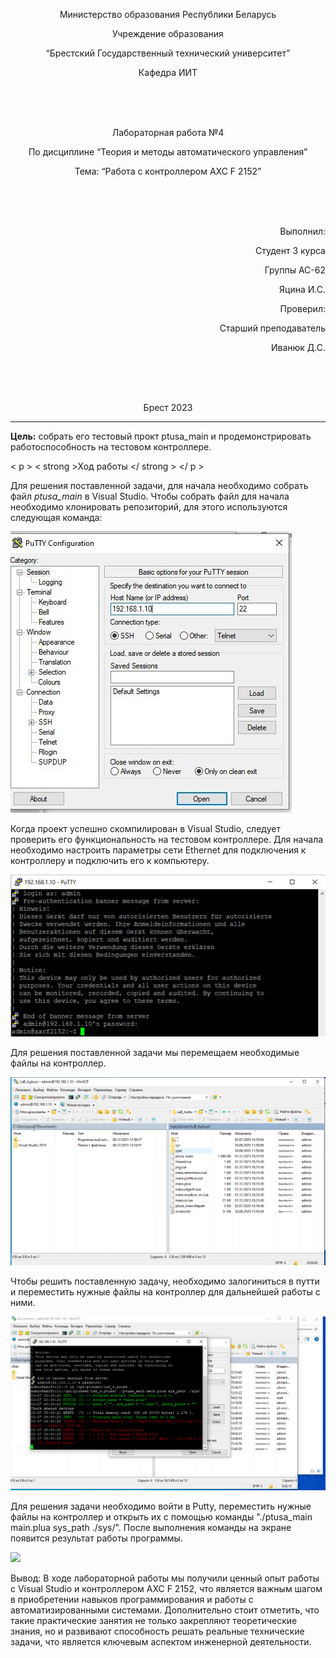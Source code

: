 <p align="center"> Министерство образования Республики Беларусь</p>
<p align="center">Учреждение образования</p>
<p align="center">“Брестский Государственный технический университет”</p>
<p align="center">Кафедра ИИТ</p>
<br><br><br>
<p align="center">Лабораторная работа №4</p>
<p align="center">По дисциплине “Теория и методы автоматического управления”</p>
<p align="center">Тема: “Работа с контроллером AXC F 2152”</p>
<br><br><br>
<p align="right">Выполнил:</p>
<p align="right">Студент 3 курса</p>
<p align="right">Группы АС-62</p>
<p align="right">Яцина  И.С.</p>
<p align="right">Проверил:</p>
<p align="right">Старший преподаватель</p>
<p align="right">Иванюк Д.С.</p>
<br><br><br>
<p align="center">Брест 2023</p>

---

<p> <strong>Цель:</strong> собрать его тестовый прокт ptusa_main и продемонстрировать работоспособность на тестовом контроллере.</p>

< p > < strong >Ход работы </ strong > </ p >
<p>Для решения поставленной задачи, для начала необходимо собрать файл <em>ptusa_main</em> в Visual Studio. Чтобы собрать файл для начала необходимо клонировать репозиторий, для этого используются следующая команда:</p>

![ ](../images/3.jpg )



Когда проект успешно скомпилирован в Visual Studio, следует проверить его функциональность на тестовом контроллере. Для начала необходимо настроить параметры сети Ethernet для подключения к контроллеру и подключить его к компьютеру.



![](../images/5.jpg)




Для решения поставленной задачи мы перемещаем необходимые файлы на контроллер.


![ ]( ../images/2.png )



Чтобы решить поставленную задачу, необходимо залогиниться в путти и переместить нужные файлы на контроллер для дальнейшей работы с ними.



![ ]( ../images/1.png )



Для решения задачи необходимо войти в Putty, переместить нужные файлы на контроллер и открыть их с помощью команды "./ptusa_main main.plua sys_path ./sys/". После выполнения команды на экране появится результат работы программы.



![ ](../images/4.png )



Вывод: В ходе лабораторной работы мы получили ценный опыт работы с Visual Studio и контроллером AXC F 2152, что является важным шагом в приобретении навыков программирования и работы с автоматизированными системами. Дополнительно стоит отметить, что такие практические занятия не только закрепляют теоретические знания, но и развивают способность решать реальные технические задачи, что является ключевым аспектом инженерной деятельности.</p>


